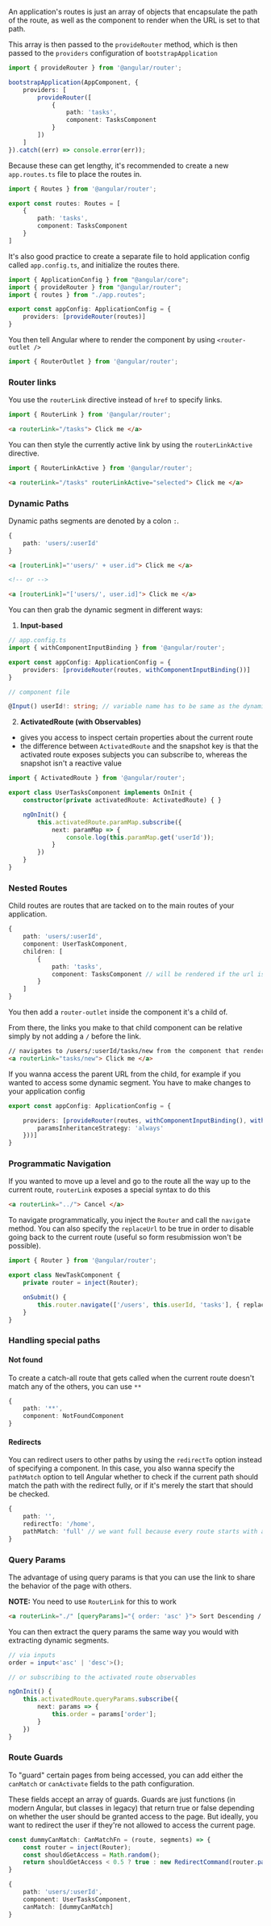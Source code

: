 
An application's routes is just an array of objects that encapsulate the path of the route, as well as the component to render when the URL is set to that path.

This array is then passed to the `provideRouter` method, which is then passed to the `providers` configuration of `bootstrapApplication`

```ts
import { provideRouter } from '@angular/router';

bootstrapApplication(AppComponent, {
	providers: [
		provideRouter([
			{
				path: 'tasks',
				component: TasksComponent
			}
		])
	]
}).catch((err) => console.error(err));
```

Because these can get lengthy, it's recommended to create a new `app.routes.ts` file to place the routes in.

```ts
import { Routes } from '@angular/router';

export const routes: Routes = [
	{
		path: 'tasks',
		component: TasksComponent
	}
]
```

It's also good practice to create a separate file to hold application config called `app.config.ts`, and initialize the routes there.

```ts
import { ApplicationConfig } from "@angular/core";
import { provideRouter } from "@angular/router";
import { routes } from "./app.routes";

export const appConfig: ApplicationConfig = {
	providers: [provideRouter(routes)]
}
```

You then tell Angular where to render the component by using `<router-outlet />`
```ts
import { RouterOutlet } from '@angular/router';
```

### Router links
You use the `routerLink` directive instead of `href` to specify links.

```ts
import { RouterLink } from '@angular/router';
```
```html
<a routerLink="/tasks"> Click me </a>
```

You can then style the currently active link by using the `routerLinkActive` directive.

```ts
import { RouterLinkActive } from '@angular/router';
```
```html
<a routerLink="/tasks" routerLinkActive="selected"> Click me </a>
```

### Dynamic Paths
Dynamic paths segments are denoted by a colon `:`.

```ts
{
	path: 'users/:userId'
}
```

```html
<a [routerLink]="'users/' + user.id"> Click me </a>

<!-- or -->

<a [routerLink]="['users/', user.id]"> Click me </a>
```

You can then grab the dynamic segment in different ways:

1. **Input-based**
```ts
// app.config.ts
import { withComponentInputBinding } from '@angular/router';

export const appConfig: ApplicationConfig = {
	providers: [provideRouter(routes, withComponentInputBinding())]
}
```
```ts
// component file

@Input() userId!: string; // variable name has to be same as the dynamic segment name
```

2. **ActivatedRoute (with Observables)**
- gives you access to inspect certain properties about the current route
- the difference between `ActivatedRoute` and the snapshot key is that the activated route exposes subjects you can subscribe to, whereas the snapshot isn't a reactive value
```ts
import { ActivatedRoute } from '@angular/router';

export class UserTasksComponent implements OnInit {
	constructor(private activatedRoute: ActivatedRoute) { }

	ngOnInit() {
		this.activatedRoute.paramMap.subscribe({
			next: paramMap => {
				console.log(this.paramMap.get('userId'));
			}
		})
	}
}
```

### Nested Routes
Child routes are routes that are tacked on to the main routes of your application.
```ts
{
	path: 'users/:userId',
	component: UserTaskComponent,
	children: [
		{
			path: 'tasks',
			component: TasksComponent // will be rendered if the url is users/:userId/tasks
		}
	]
}
```

You then add a `router-outlet` inside the component it's a child of.

From there, the links you make to that child component can be relative simply by not adding a `/` before the link.
```html
// navigates to /users/:userId/tasks/new from the component that renders it
<a routerLink="tasks/new"> Click me </a> 
```

If you wanna access the parent URL from the child, for example if you wanted to access some dynamic segment. You have to make changes to your application config

```ts
export const appConfig: ApplicationConfig = {

	providers: [provideRouter(routes, withComponentInputBinding(), withRouterConfig({
		paramsInheritanceStrategy: 'always'
	}))]
}
```

### Programmatic Navigation
If you wanted to move up a level and go to the route all the way up to the current route, `routerLink` exposes a special syntax to do this
```html
<a routerLink="../"> Cancel </a>
```

To navigate programmatically, you inject the `Router` and call the `navigate` method. You can also specify the `replaceUrl` to be true in order to disable going back to the current route (useful so form resubmission won't be possible).
```ts
import { Router } from '@angular/router';

export class NewTaskComponent {
	private router = inject(Router);

	onSubmit() {
		this.router.navigate(['/users', this.userId, 'tasks'], { replaceUrl: true })
	}
}
```

### Handling special paths

#### Not found
To create a catch-all route that gets called when the current route doesn't match any of the others, you can use `**`
```ts
{
	path: '**',
	component: NotFoundComponent
}
```

#### Redirects
You can redirect users to other paths by using the `redirectTo` option instead of specifying a component. In this case, you also wanna specify the `pathMatch` option to tell Angular whether to check if the current path should match the path with the redirect fully, or if it's merely the start that should be checked.

```ts
{ 
	path: '',
	redirectTo: '/home',
	pathMatch: 'full' // we want full because every route starts with an empty string
}
```

### Query Params
The advantage of using query params is that you can use the link to share the behavior of the page with others.

**NOTE:** You need to use `RouterLink` for this to work

```html
<a routerLink="./" [queryParams]="{ order: 'asc' }"> Sort Descending / Ascending </a>
```

You can then extract the query params the same way you would with extracting dynamic segments.
```ts
// via inputs
order = input<'asc' | 'desc'>();

// or subscribing to the activated route observables

ngOnInit() {
	this.activatedRoute.queryParams.subscribe({
		next: params => {
			this.order = params['order'];
		}
	})
}
```

### Route Guards
To "guard" certain pages from being accessed, you can add either the  `canMatch` or `canActivate` fields to the path configuration.

These fields accept an array of guards. Guards are just functions (in modern Angular, but classes in legacy) that return true or false depending on whether the user should be granted access to the page. But ideally, you want to redirect the user if they're not allowed to access the current page. 

```ts
const dummyCanMatch: CanMatchFn = (route, segments) => {
	const router = inject(Router);
	const shouldGetAccess = Math.random();
	return shouldGetAccess < 0.5 ? true : new RedirectCommand(router.parseUrl('/unauthorized'));
}

{
	path: 'users/:userId',
	component: UserTasksComponent,
	canMatch: [dummyCanMatch]
}
```